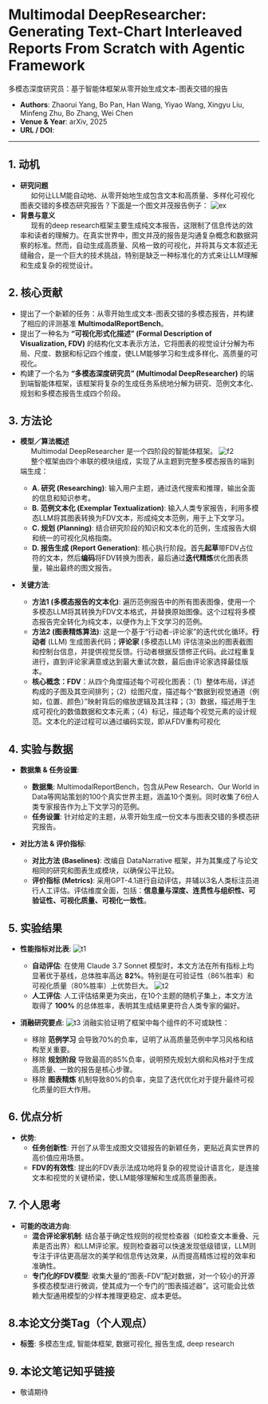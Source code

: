 # Multimodal DeepResearcher: Generating Text-Chart Interleaved Reports From Scratch with Agentic Framework
多模态深度研究员：基于智能体框架从零开始生成文本-图表交错的报告

- **Authors**: Zhaorui Yang, Bo Pan, Han Wang, Yiyao Wang, Xingyu Liu, Minfeng Zhu, Bo Zhang, Wei Chen
- **Venue & Year**: arXiv, 2025 
- **URL / DOI**: 

---

## 1. 动机

- **研究问题**<br> `   `如何让LLM能自动地、从零开始地生成包含文本和高质量、多样化可视化图表交错的多模态研究报告？下面是一个图文并茂报告例子：
  ![ex](image11/ex1.png)
- **背景与意义**<br> `   `现有的deep research框架主要生成纯文本报告，这限制了信息传达的效率和读者的理解力。在真实世界中，图文并茂的报告是沟通复杂概念和数据洞察的标准。然而，自动生成高质量、风格一致的可视化，并将其与文本叙述无缝融合，是一个巨大的技术挑战，特别是缺乏一种标准化的方式来让LLM理解和生成复杂的视觉设计。

## 2. 核心贡献

- 提出了一个新颖的任务：从零开始生成文本-图表交错的多模态报告，并构建了相应的评测基准 **MultimodalReportBench**。
- 提出了一种名为 **“可视化形式化描述” (Formal Description of Visualization, FDV)** 的结构化文本表示方法，它将图表的视觉设计分解为布局、尺度、数据和标记四个维度，使LLM能够学习和生成多样化、高质量的可视化。
- 构建了一个名为 **“多模态深度研究员” (Multimodal DeepResearcher)** 的端到端智能体框架，该框架将复杂的生成任务系统地分解为研究、范例文本化、规划和多模态报告生成四个阶段。

## 3. 方法论

- **模型／算法概述**
  <br> `   `Multimodal DeepResearcher 是一个四阶段的智能体框架。
  ![f2](image11/f2.png)
  <br> `   `整个框架由四个串联的模块组成，实现了从主题到完整多模态报告的端到端生成：
  - **A. 研究 (Researching)**: 输入用户主题，通过迭代搜索和推理，输出全面的信息和知识参考。
  - **B. 范例文本化 (Exemplar Textualization)**: 输入人类专家报告，利用多模态LLM将其图表转换为FDV文本，形成纯文本范例，用于上下文学习。
  - **C. 规划 (Planning)**: 结合研究阶段的知识和文本化的范例，生成报告大纲和统一的可视化风格指南。
  - **D. 报告生成 (Report Generation)**: 核心执行阶段。首先**起草**带FDV占位符的文本，然后**编码**将FDV转换为图表，最后通过**迭代精炼**优化图表质量，输出最终的图文报告。

- **关键方法**:
  
  - **方法1 (多模态报告的文本化)**: 遍历范例报告中的所有图表图像，使用一个多模态LLM将其转换为FDV文本格式，并替换原始图像。这个过程将多模态报告完全转化为纯文本，以便作为上下文学习的范例。
  - **方法2 (图表精炼算法)**: 这是一个基于“行动者-评论家”的迭代优化循环。**行动者** (LLM) 生成图表代码；**评论家** (多模态LLM) 评估渲染出的图表截图和控制台信息，并提供视觉反馈。行动者根据反馈修正代码。此过程重复进行，直到评论家满意或达到最大重试次数，最后由评论家选择最佳版本。
  - **核心概念：FDV**：从四个角度描述每个可视化图表：（1）整体布局，详述构成的子图及其空间排列；（2）绘图尺度，描述每个“数据到视觉通道（例如，位置、颜色）”映射背后的缩放逻辑及其注释；（3）数据，描述用于生成可视化的数值数据和文本元素；（4）标记，描述每个视觉元素的设计规范。文本化的逆过程可以通过编码实现，即从FDV重构可视化
  


## 4. 实验与数据

- **数据集 & 任务设置**:
  - **数据集**: MultimodalReportBench，包含从Pew Research、Our World in Data等网站策划的100个真实世界主题，涵盖10个类别。同时收集了6份人类专家报告作为上下文学习的范例。
  - **任务设置**: 针对给定的主题，从零开始生成一份文本与图表交错的多模态研究报告。

- **对比方法 & 评价指标**:
  - **对比方法 (Baselines)**: 改编自 DataNarrative 框架，并为其集成了与论文相同的研究和图表生成模块，以确保公平比较。
  - **评价指标 (Metrics)**: 采用GPT-4.1进行自动评估，并辅以3名人类标注员进行人工评估。评估维度全面，包括：**信息量与深度、连贯性与组织性、可验证性、可视化质量、可视化一致性**。

## 5. 实验结果

- **性能指标对比表**:
![t1](image11/t1.png) 
  - **自动评估**: 在使用 Claude 3.7 Sonnet 模型时，本文方法在所有指标上均显著优于基线，总体胜率高达 **82%**。特别是在可验证性（86%胜率）和可视化质量（80%胜率）上优势巨大。
![t2](image11/t2.png)
  - **人工评估**: 人工评估结果更为突出，在10个主题的随机子集上，本文方法取得了 **100%** 的总体胜率，表明其生成结果更符合人类专家的偏好。

- **消融研究要点**:
  ![t3](image11/t3.png)
  消融实验证明了框架中每个组件的不可或缺性：
  - 移除 **范例学习** 会导致70%的负率，证明了从高质量范例中学习风格和结构至关重要。
  - 移除 **规划阶段** 导致最高的85%负率，说明预先规划大纲和风格对于生成高质量、一致的报告是核心步骤。
  - 移除 **图表精炼** 机制导致80%的负率，突显了迭代优化对于提升最终可视化质量的巨大作用。

## 6. 优点分析

- **优势**:
  - **任务创新性**: 开创了从零生成图文交错报告的新颖任务，更贴近真实世界的高价值应用场景。
  - **FDV的有效性**: 提出的FDV表示法成功地将复杂的视觉设计语言化，是连接文本和视觉的关键桥梁，使LLM能够理解和生成高质量图表。


## 7. 个人思考

- **可能的改进方向**:
  - **混合评论家机制**: 结合基于确定性规则的视觉检查器（如检查文本重叠、元素是否出界）和LLM评论家。规则检查器可以快速发现低级错误，LLM则专注于评估更高层次的美学和信息传达效果，从而提高精炼过程的效率和准确性。
  - **专门化的FDV模型**: 收集大量的“图表-FDV”配对数据，对一个较小的开源多模态模型进行微调，使其成为一个专门的“图表描述器”。这可能会比依赖大型通用模型的少样本推理更稳定、成本更低。

## 8.本论文分类Tag（个人观点）

- **标签**: 多模态生成, 智能体框架, 数据可视化, 报告生成, deep research
## 9. 本论文笔记知乎链接
* 敬请期待